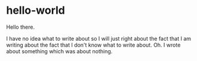 # hello-world
Hello there.

I have no idea what to write about so I will just right about the fact that I am writing about the fact that I don't know what to write about. Oh. I wrote about something which was about nothing. 
